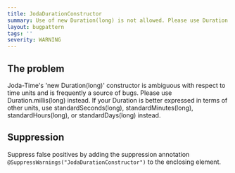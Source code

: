 ```yaml
---
title: JodaDurationConstructor
summary: Use of new Duration(long) is not allowed. Please use Duration.millis(long) instead.
layout: bugpattern
tags: ''
severity: WARNING
---
```


<!--
*** AUTO-GENERATED, DO NOT MODIFY ***
To make changes, edit the @BugPattern annotation or the explanation in docs/bugpattern.
-->


## The problem
Joda-Time's 'new Duration(long)' constructor is ambiguous with respect to time units and is frequently a source of bugs. Please use Duration.millis(long) instead. If your Duration is better expressed in terms of other units, use standardSeconds(long), standardMinutes(long), standardHours(long), or standardDays(long) instead.

## Suppression
Suppress false positives by adding the suppression annotation `@SuppressWarnings("JodaDurationConstructor")` to the enclosing element.

